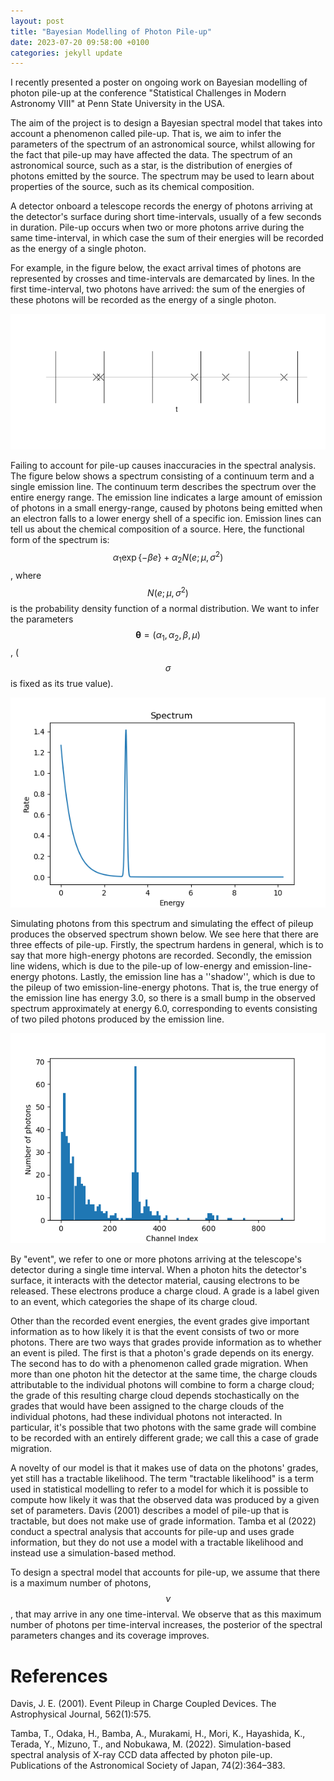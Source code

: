 ```yaml
---
layout: post
title: "Bayesian Modelling of Photon Pile-up"
date: 2023-07-20 09:58:00 +0100
categories: jekyll update
---
```

I recently presented a poster on ongoing work on Bayesian modelling of photon pile-up at the conference "Statistical Challenges in Modern Astronomy VIII" at Penn State University in the USA.

The aim of the project is to design a Bayesian spectral model that takes into account a phenomenon called pile-up. That is, we aim to infer the parameters of the spectrum of an astronomical source, whilst allowing for the fact that pile-up may have affected the data. The spectrum of an astronomical source, such as a star, is the distribution of energies of photons emitted by the source. The spectrum may be used to learn about properties of the source, such as its chemical composition.

A detector onboard a telescope records the energy of photons arriving at the detector's surface during short time-intervals, usually of a few seconds in duration. Pile-up occurs when two or more photons arrive during the same time-interval, in which case the sum of their energies will be recorded as the energy of a single photon.

For example, in the figure below, the exact arrival times of photons are represented by crosses and time-intervals are demarcated by lines. In the first time-interval, two photons have arrived: the sum of the energies of these photons will be recorded as the energy of a single photon.

![Piled Photons](/assets/images/exact_arrivals_t_intvls.png)

Failing to account for pile-up causes inaccuracies in the spectral analysis. The figure below shows a spectrum consisting of a continuum term and a single emission line. The continuum term describes the spectrum over the entire energy range. The emission line indicates a large amount of emission of photons in a small energy-range, caused by photons being emitted when an electron falls to a lower energy shell of a specific ion. Emission lines can tell us about the chemical composition of a source. Here, the functional form of the spectrum is: $$ \alpha_1 \exp\{ -\beta e \} + \alpha_2 N(e; \mu, \sigma^2) $$, where $$N(e; \mu, \sigma^2)$$ is the probability density function of a normal distribution. We want to infer the parameters $$\boldsymbol{\theta} = (\alpha_1, \alpha_2, \beta, \mu)$$, ($$\sigma$$ is fixed as its true value).

![Spectrum](/assets/images/spec.png)

Simulating photons from this spectrum and simulating the effect of pileup produces the observed spectrum shown below. We see here that there are three effects of pile-up. Firstly, the spectrum hardens in general, which is to say that more high-energy photons are recorded. Secondly, the emission line widens, which is due to the pile-up of low-energy and emission-line-energy photons. Lastly, the emission line has a ''shadow'', which is due to the pileup of two emission-line-energy photons. That is, the true energy of the emission line has energy 3.0, so there is a small bump in the observed spectrum approximately at energy 6.0, corresponding to events consisting of two piled photons produced by the emission line.

![Observed Spectrum](/assets/images/chnnl_marg_pos.png)

By "event", we refer to one or more photons arriving at the telescope's detector during a single time interval. When a photon hits the detector's surface, it interacts with the detector material, causing electrons to be released. These electrons produce a charge cloud. A grade is a label given to an event, which categories the shape of its charge cloud.

Other than the recorded event energies, the event grades give important information as to how likely it is that the event consists of two or more photons. There are two ways that grades provide information as to whether an event is piled. The first is that a photon's grade depends on its energy. The second has to do with a phenomenon called grade migration. When more than one photon hit the detector at the same time, the charge clouds attributable to the individual photons will combine to form a charge cloud; the grade of this resulting charge cloud depends stochastically on the grades that would have been assigned to the charge clouds of the individual photons, had these individual photons not interacted. In particular, it's possible that two photons with the same grade will combine to be recorded with an entirely different grade; we call this a case of grade migration.

A novelty of our model is that it makes use of data on the photons' grades, yet still has a tractable likelihood. The term "tractable likelihood" is a term used in statistical modelling to refer to a model for which it is possible to compute how likely it was that the observed data was produced by a given set of parameters. Davis (2001) describes a model of pile-up that is tractable, but does not make use of grade information. Tamba et al (2022) conduct a spectral analysis that accounts for pile-up and uses grade information, but they do not use a model with a tractable likelihood and instead use a simulation-based method.

To design a spectral model that accounts for pile-up, we assume that there is a maximum number of photons, $$\nu$$, that may arrive in any one time-interval. We observe that as this maximum number of photons per time-interval increases, the posterior of the spectral parameters changes and its coverage improves.

# References

Davis, J. E. (2001). Event Pileup in Charge Coupled Devices. The Astrophysical Journal, 562(1):575.

Tamba, T., Odaka, H., Bamba, A., Murakami, H., Mori, K., Hayashida, K., Terada, Y., Mizuno, T., and Nobukawa, M. (2022). Simulation-based spectral analysis of X-ray CCD data affected by photon pile-up. Publications of the Astronomical Society of Japan, 74(2):364–383.